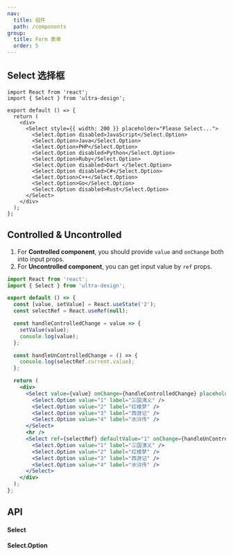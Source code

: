 ```yaml
---
nav:
  title: 组件
  path: /components
group:
  title: Form 表单
  order: 5
---
```


## Select 选择框

```tsx
import React from 'react';
import { Select } from 'ultra-design';

export default () => {
  return (
    <div>
      <Select style={{ width: 200 }} placeholder="Please Select...">
        <Select.Option disabled>JavaScript</Select.Option>
        <Select.Option>Java</Select.Option>
        <Select.Option>PHP</Select.Option>
        <Select.Option disabled>Python</Select.Option>
        <Select.Option>Ruby</Select.Option>
        <Select.Option disabled>Dart </Select.Option>
        <Select.Option disabled>C#</Select.Option>
        <Select.Option>C++</Select.Option>
        <Select.Option>Go</Select.Option>
        <Select.Option disabled>Rust</Select.Option>
      </Select>
    </div>
  );
};
```

## Controlled & Uncontrolled

1. For **Controlled component**, you should provide `value` and `onChange` both into input props.
2. For **Uncontrolled component**, you can get input value by `ref` props.

```jsx
import React from 'react';
import { Select } from 'ultra-design';

export default () => {
  const [value, setValue] = React.useState('2');
  const selectRef = React.useRef(null);

  const handleControlledChange = value => {
    setValue(value);
    console.log(value);
  };

  const handleUnControlledChange = () => {
    console.log(selectRef.current.value);
  };

  return (
    <div>
      <Select value={value} onChange={handleControlledChange} placeholder="Controlled">
        <Select.Option value="1" label="三国演义" />
        <Select.Option value="2" label="红楼梦" />
        <Select.Option value="3" label="西游记" />
        <Select.Option value="4" label="水浒传" />
      </Select>
      <hr />
      <Select ref={selectRef} defaultValue="1" onChange={handleUnControlledChange} placeholder="Uncontrolled">
        <Select.Option value="1" label="三国演义" />
        <Select.Option value="2" label="红楼梦" />
        <Select.Option value="3" label="西游记" />
        <Select.Option value="4" label="水浒传" />
      </Select>
    </div>
  );
};
```

## API

#### Select

<API hideTitle src="./select.tsx" />

#### Select.Option

<API hideTitle src="./option.tsx" />
